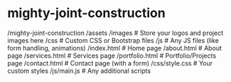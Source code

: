# mighty-joint-construction
/mighty-joint-construction
    /assets
        /images        # Store your logos and project images here
        /css           # Custom CSS or Bootstrap files
        /js            # Any JS files (like form handling, animations)
    /index.html        # Home page
    /about.html        # About page
    /services.html     # Services page
    /portfolio.html    # Portfolio/Projects page
    /contact.html      # Contact page (with a form)
    /css/style.css     # Your custom styles
    /js/main.js        # Any additional scripts
